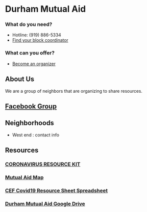 # Durham Mutual Aid

### What do you need?    
- Hotline: (919) 886-5334
- [Find your block coordinator](https://www.google.com/maps/d/u/6/viewer?ll=36.00344142519591%2C-78.92092485&z=13&mid=1gP0wIxVpytj1V7N4JK-xG8O43rQnpm4y)

### What can you offer?    
- [Become an organizer](https://docs.google.com/forms/d/e/1FAIpQLSfv31IL5Z0drfou4PzIj-GJidGXmKNw12JrXeoqIxTqNp8zPg/viewform)

## About Us
We are a group of neighbors that are organizing to share resources.

## [Facebook Group](https://www.facebook.com/groups/durhammutualaid/?multi_permalinks=142510123849515&notif_id=1585230408132059&notif_t=group_highlights)

## Neighborhoods
- West end : contact info

## Resources

### [CORONAVIRUS RESOURCE KIT](https://docs.google.com/document/d/1Rcan4C_e6OBFBI5bUn7MtYK74Ab-WarxyJmDvZUI_YA/preview)

### [Mutual Aid Map](https://www.google.com/maps/d/u/6/viewer?ll=36.00344142519591%2C-78.92092485&z=13&mid=1gP0wIxVpytj1V7N4JK-xG8O43rQnpm4y)

### [CEF Covid19 Resource Sheet Spreadsheet](https://docs.google.com/spreadsheets/d/1oASQ_jeqC578BvcTtRLv7mj59TVJlR3Mx1LSTXaNpr0/edit?ts=5e729f53#gid=1080129231)

### [Durham Mutual Aid Google Drive](https://drive.google.com/open?id=198-qqcBiat_jqHJP0CWmpfb6PZLPbZs4)
